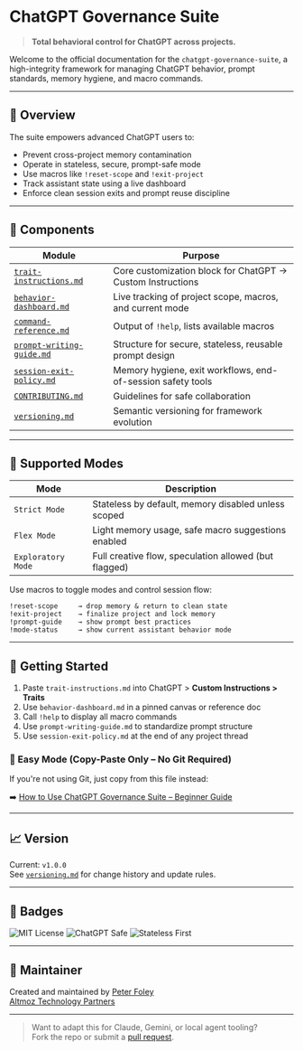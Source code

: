 # ChatGPT Governance Suite

> **Total behavioral control for ChatGPT across projects.**

Welcome to the official documentation for the `chatgpt-governance-suite`, a high-integrity framework for managing ChatGPT behavior, prompt standards, memory hygiene, and macro commands.

---

## 🧠 Overview
The suite empowers advanced ChatGPT users to:
- Prevent cross-project memory contamination
- Operate in stateless, secure, prompt-safe mode
- Use macros like `!reset-scope` and `!exit-project`
- Track assistant state using a live dashboard
- Enforce clean session exits and prompt reuse discipline

---

## 🔧 Components

| Module | Purpose |
|--------|---------|
| [`trait-instructions.md`](./trait-instructions.md) | Core customization block for ChatGPT → Custom Instructions |
| [`behavior-dashboard.md`](./behavior-dashboard.md) | Live tracking of project scope, macros, and current mode |
| [`command-reference.md`](./command-reference.md) | Output of `!help`, lists available macros |
| [`prompt-writing-guide.md`](./prompt-writing-guide.md) | Structure for secure, stateless, reusable prompt design |
| [`session-exit-policy.md`](./session-exit-policy.md) | Memory hygiene, exit workflows, end-of-session safety tools |
| [`CONTRIBUTING.md`](./CONTRIBUTING.md) | Guidelines for safe collaboration |
| [`versioning.md`](./versioning.md) | Semantic versioning for framework evolution |

---

## 🚦 Supported Modes

| Mode | Description |
|------|-------------|
| `Strict Mode` | Stateless by default, memory disabled unless scoped |
| `Flex Mode` | Light memory usage, safe macro suggestions enabled |
| `Exploratory Mode` | Full creative flow, speculation allowed (but flagged) |

Use macros to toggle modes and control session flow:
```text
!reset-scope     → drop memory & return to clean state
!exit-project    → finalize project and lock memory
!prompt-guide    → show prompt best practices
!mode-status     → show current assistant behavior mode
```

---

## 🚀 Getting Started

1. Paste `trait-instructions.md` into ChatGPT > **Custom Instructions > Traits**
2. Use `behavior-dashboard.md` in a pinned canvas or reference doc
3. Call `!help` to display all macro commands
4. Use `prompt-writing-guide.md` to standardize prompt structure
5. Use `session-exit-policy.md` at the end of any project thread

### 📘 Easy Mode (Copy-Paste Only – No Git Required)

If you're not using Git, just copy from this file instead:

➡️ [How to Use ChatGPT Governance Suite – Beginner Guide](./usage.md)


---

## 📈 Version

Current: `v1.0.0`  
See [`versioning.md`](./versioning.md) for change history and update rules.

---

## 🧩 Badges

![MIT License](https://img.shields.io/badge/license-MIT-green)
![ChatGPT Safe](https://img.shields.io/badge/chatgpt-governed-blue)
![Stateless First](https://img.shields.io/badge/stateless-default-critical)

---

## 📌 Maintainer

Created and maintained by [Peter Foley](https://www.linkedin.com/in/peterfoley)  
[Altmoz Technology Partners](https://altmoz.com)

---

> Want to adapt this for Claude, Gemini, or local agent tooling?  
> Fork the repo or submit a [pull request](https://github.com/AltMoz/chatgpt-governance-suite/pulls).
